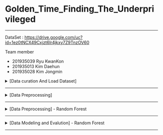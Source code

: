 # Golden_Time_Finding_The_Underprivileged

---

DataSet :  https://drive.google.com/uc?id=1ez0tNCX49Cxjzt6Ir4jkxy7Z9TnzOV60

Team member
* 201935039 Ryu KwanKon
* 201935013 Kim Daehun
* 201935028 Kim Jongmin

<details>
<summary>[Data curation And Load Dataset]</summary>
<br/>
<br/>
Low(sample) X Column(feature) = 35626 X 33<br/>

Target: [현장도착년월일, 현장도착시각] <br/>

Categorical feature
> 시군명, 출동소방서, 출동안전센터, 접수경로, 관할구분, 환자성별, 긴급구조시, 긴급구조구, 긴급구조동, 긴급구조리, 외국인여부, 국적, 구급처종명, 환자증상1, 환자증상2, 질병외_교통사고, 질병외_사고부상, 질병외_비외상성손상, 의식상태, 구급대원1_자격, 구급대원2_자격, 운전요원_자격
<br/>

Numerical feature
> 집계년도, 현장과의거리, 환자연령
<br/>

DateType feature
> 출동년월일, 출동시각, 현장도착년월일, 현장도착시각, 현장과의거리, 귀소년월일, 귀소시각
<br/>

Outlier Data
* It is judged that the outlier data is the abnormally large difference between the reporting time and the arrival time.
* It is judged that there was an exception to the data with an arrival time of more than 60 minutes.

> EX) Invalid input<br/>
* 현장도착시각       /    신고시각     /      Time of arrival<br/>
* 2022-02-14 18:28:00 / 2022-02-13 18:04:00 / 1464.0
* 2022-05-12 23:30:00 / 2022-05-11 23:18:00 / 1452.0

> EX)<br/>
* 현장도착시각       /    신고시각     /      Time of arrival<br/>
* 2022-01-26 08:55:00 / 2022-01-26 06:27:00 / 148.0
* 2022-02-09 10:46:00 / 2022-02-09 08:59:00 / 107.0

<br/>
Nan Data

*   현장도착년월일        6675
*   현장도착시각         6675
*   귀소년월일             1
*   귀소시각              1
*   환자연령           8719
*   환자성별           8508
*   국적            35004
*   구급처종명          4475
*   환자증상1         10838
*   환자증상2         20344
*   질병외_교통사고      33900
*   질병외_사고부상      30700
*   질병외_비외상성손상    34994
*   의식상태           9303
*   구급대원1_자격      17737
*   구급대원2_자격         94
*   운전요원_자격          16
  
</details>

---

<details>
<summary>[Data Preprocessing]</summary>
<br/>
<br/>
 
Handle Dirty Data
1.   현장도착년월일, 현장도착시각 --> Drop Sample <br/>
  Since the corresponding data feature corresponds to the target, a sample with an empty feature cannot be used. <br/>


2.   구급처종명, 접수경로 --> Fill "기타" <br/>
  For this data, Target replaced the value of "기타" that was treated as an exception in the existing data set.


3.   긴급구조구, 긴급구조동, 긴급구조리 --> Drop Sample <br/>
  The data feature is a feature that can have a high correlation with the target value.


4.   긴급구조시 --> Drop Column <br/>
  Since the data set is a Gyeonggi-do data set, the values of the corresponding features are all the same.


5.   집계년도 --> Drop column <br/>
  Since the data set is a 2022 data set, all data values for feature are the same.

6. Outlier Data --> Drop Sample
<br/><br/>

Feature Selection
*   drop_columns: [긴급구조시, 집계년도, 외국인여부, 환자연령, 환자성별, 국적, 구급대원1_자격, 구급대원2_자격, 운전요원_자격, 환자증상2, 질병외_교통사고, 질병외_사고부상, 질병외_비외상성손상, 귀소년월일, 귀소시각]
<br/><br/>

Feature Creation
*   출동년월일, 현장도착년월일 --> 출동시각-년, 출동시각-월, 출동시각-일, 현장도착시각-년, 현장도착시각-월, 현장도착시각-일
*   출동시각, 현장도착시각 --> 출동시각-시간, 출동시각-분, 현장도착시각-시간, 현장도착시각-분

</details>

---

<details>
<summary>[Data Preprocessing] - Random Forest</summary>
<br/><br/>
  
Feature selection

* categorical_columns [출동안전센터, 접수경로, 관할구분, 구급처종명, 긴급구조지역]
* date_columns [신고시각-월, 신고시각-일, 신고시각-시간, 신고시각-분, 출동시각-월, 출동시각-일, 출동시각-시간, 출동시각-분]
* float_columns [현장과의거리]
* target [현장도착시각-월, 현장도착시각-일, 현장도착시각-시간, 현장도착시각-분]

Encoding
*  One-Hot-Encoding
</details>

---

<details>
<summary>[Data Modeling and Evalution] - Random Forest</summary>
<br/><br/>
  
Model - Random Forest
* Used to predict arrival times for each region
<br/><br/>

Evaluation
* MSE
* MAE
* R^2 Score
<br/><br/>

Improve - Using GridSearch, parameter tuning
* n_estimators : 20 (limit of computational speed)
* max_depth : 12
* min_samples_leaf : 8
* min_samples_split : 8
<br/><br/>

Result
* MSE: 10.712984950240724 --> 1.3607359571304816
* MAE: 2.741359063662159 --> 0.938702478484288
* R^2 Score: 0.6489067220589864 --> 0.9475601394094079
</details>

---
